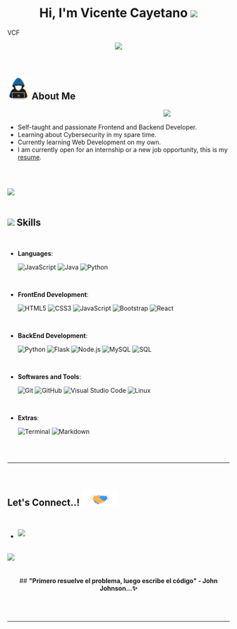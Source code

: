 <h1 align="center"><b>Hi, I'm Vicente Cayetano</b> <img src="https://media.giphy.com/media/hvRJCLFzcasrR4ia7z/giphy.gif" width="35"></h1>
<!--  -->VCF
<p align="center">
  <a href="https://github.com/DenverCoder1/readme-typing-svg"><img src="https://readme-typing-svg.herokuapp.com?font=Time+New+Roman&color=cyan&size=25&center=true&vCenter=true&width=600&height=100&lines=Front-End+and+Backend+Developer,;Computer+Science+Engineer,;Active+Learner/Researcher,;I+Love+python,;Love+to+learn+new+things..<3"></a>
</p>

<br>

## <picture><img src="https://github.com/0xAbdulKhalid/0xAbdulKhalid/raw/main/assets/mdImages/about_me.gif" width="50px"></picture> **About Me**

<picture> <img align="right" src="https://tse1.mm.bing.net/th?id=OIG4.BZFKso5d6XbvoNrAPFWz&pid=ImgGn" width="150px"></picture>

<br>

- Self-taught and passionate Frontend and Backend Developer.
- Learning about Cybersecurity in my spare time.
- Currently learning Web Development on my own.
- I am currently open for an internship or a new job opportunity, this is my [resume](https://www.canva.com/design/DAF9xSrzeeI/0nqrw5bJsBoanmPHLkWF_w/view?utm_content=DAF9xSrzeeI&utm_campaign=designshare&utm_medium=link&utm_source=editor).


<br><br>

<img src="https://user-images.githubusercontent.com/73097560/115834477-dbab4500-a447-11eb-908a-139a6edaec5c.gif"><br><br>

## <img src="https://media2.giphy.com/media/QssGEmpkyEOhBCb7e1/giphy.gif?cid=ecf05e47a0n3gi1bfqntqmob8g9aid1oyj2wr3ds3mg700bl&rid=giphy.gif" width="25"><b> Skills</b>
<br>

<p align="center">

- **Languages**:
    
    ![JavaScript](https://img.shields.io/badge/JavaScript-323330?style=for-the-badge&logo=javascript&logoColor=F7DF1E)
    ![Java](https://img.shields.io/badge/Java-ED8B00?style=for-the-badge&logo=java&logoColor=white)
    ![Python](https://img.shields.io/badge/Python-14354C?style=for-the-badge&logo=python&logoColor=white)

<br>   
    
- **FrontEnd Development**:

   ![HTML5](https://img.shields.io/badge/HTML5-E34F26?style=for-the-badge&logo=html5&logoColor=white)
   ![CSS3](https://img.shields.io/badge/CSS-1572B6?style=for-the-badge&logo=css3&logoColor=white)
   ![JavaScript](https://img.shields.io/badge/JavaScript-F7DF1E?style=for-the-badge&logo=javascript&logoColor=black)
   ![Bootstrap](https://img.shields.io/badge/Bootstrap-563D7C?style=for-the-badge&logo=bootstrap&logoColor=white)
   ![React](https://img.shields.io/badge/React-20232A?style=for-the-badge&logo=react&logoColor=61DAFB)

<br>

- **BackEnd Development**:
  
  ![Python](https://img.shields.io/badge/Python-14354C?style=for-the-badge&logo=python&logoColor=white)
  ![Flask](https://img.shields.io/badge/Flask-000000?style=for-the-badge&logo=flask&logoColor=white)
  ![Node.js](https://img.shields.io/badge/Node.js-339933?style=for-the-badge&logo=nodedotjs&logoColor=white)
  ![MySQL](https://img.shields.io/badge/MySQL-4479A1?style=for-the-badge&logo=mysql&logoColor=white)
  ![SQL](https://img.shields.io/badge/SQL-4479A1?style=for-the-badge&logo=database&logoColor=white)

<br>

- **Softwares and Tools**:

    ![Git](https://img.shields.io/badge/git-F05033?style=for-the-badge&logo=git&logoColor=white)
    ![GitHub](https://img.shields.io/badge/github-121011?style=for-the-badge&logo=github&logoColor=white)
    ![Visual Studio Code](https://img.shields.io/badge/Visual%20Studio%20Code-0078d7?style=for-the-badge&logo=visual-studio-code&logoColor=white)
    ![Linux](https://img.shields.io/badge/Linux-FCC624?style=for-the-badge&logo=linux&logoColor=black) 

<br>

- **Extras**:

    ![Terminal](https://img.shields.io/badge/Terminal-054020?style=for-the-badge&logo=gnu-bash&logoColor=white)
    ![Markdown](https://img.shields.io/badge/markdown-000000?style=for-the-badge&logo=markdown&logoColor=white)   

</p>

<br><br>

-----

<br>

## <b>Let's Connect..!</b> <img src="https://github.com/0xAbdulKhalid/0xAbdulKhalid/raw/main/assets/mdImages/handshake.gif" width="80">
<br>
<div align='left'>

<ul>
<li>
<a href="mailto:vicente28cf@gmail.com" target="_blank">
<img src="https://img.shields.io/badge/gmail:%20vicente-EA4335?style=for-the-badge&logo=gmail&logoColor=white" style="margin-bottom: 5px;" />
</a>
</li>
</ul>
</div>

<br>
<img src="https://user-images.githubusercontent.com/73097560/115834477-dbab4500-a447-11eb-908a-139a6edaec5c.gif">
<br><br><br>

<div align='center'>
## <b>"Primero resuelve el problema, luego escribe el código" - John Johnson...✨</b>
</div>
<br><br><br>

---
